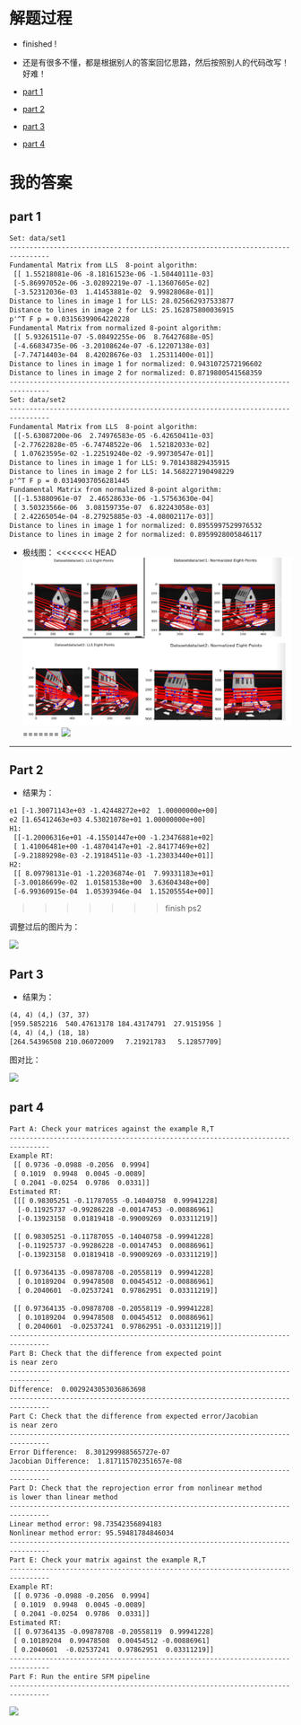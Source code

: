 # 解题过程

- finished !
- 还是有很多不懂，都是根据别人的答案回忆思路，然后按照别人的代码改写！好难！

- [part 1](https://jingxa.github.io/2018/06/23/CS231A-Homework-2-1/)
- [part 2](https://jingxa.github.io/2018/06/25/CS231A-Homework-2-2/)
- [part 3](https://jingxa.github.io/2018/06/25/CS231A-Homework-2-3/)
- [part 4](https://jingxa.github.io/2018/06/29/CS231A-Homework-2-4/)


# 我的答案

## part 1

```
Set: data/set1
--------------------------------------------------------------------------------
Fundamental Matrix from LLS  8-point algorithm:
 [[ 1.55218081e-06 -8.18161523e-06 -1.50440111e-03]
 [-5.86997052e-06 -3.02892219e-07 -1.13607605e-02]
 [-3.52312036e-03  1.41453881e-02  9.99828068e-01]]
Distance to lines in image 1 for LLS: 28.025662937533877
Distance to lines in image 2 for LLS: 25.162875800036915
p'^T F p = 0.03156399064220228
Fundamental Matrix from normalized 8-point algorithm:
 [[ 5.93261511e-07 -5.08492255e-06  8.76427688e-05]
 [-4.66834735e-06 -3.20108624e-07 -6.12207138e-03]
 [-7.74714403e-04  8.42028676e-03  1.25311400e-01]]
Distance to lines in image 1 for normalized: 0.9431072572196602
Distance to lines in image 2 for normalized: 0.8719800541568359
--------------------------------------------------------------------------------
Set: data/set2
--------------------------------------------------------------------------------
Fundamental Matrix from LLS  8-point algorithm:
 [[-5.63087200e-06  2.74976583e-05 -6.42650411e-03]
 [-2.77622828e-05 -6.74748522e-06  1.52182033e-02]
 [ 1.07623595e-02 -1.22519240e-02 -9.99730547e-01]]
Distance to lines in image 1 for LLS: 9.701438829435915
Distance to lines in image 2 for LLS: 14.568227190498229
p'^T F p = 0.03149037056281445
Fundamental Matrix from normalized 8-point algorithm:
 [[-1.53880961e-07  2.46528633e-06 -1.57563630e-04]
 [ 3.50323566e-06  3.08159735e-07  6.82243058e-03]
 [ 2.42265054e-04 -8.27925885e-03 -4.08002117e-03]]
Distance to lines in image 1 for normalized: 0.8955997529976532
Distance to lines in image 2 for normalized: 0.8959928005846117
```
- 极线图：
<<<<<<< HEAD
![](/ps2_code/result/part_1.png)
=======
![](/result/part_1.png)


---
## Part 2
- 结果为：

```
e1 [-1.30071143e+03 -1.42448272e+02  1.00000000e+00]
e2 [1.65412463e+03 4.53021078e+01 1.00000000e+00]
H1:
 [[-1.20006316e+01 -4.15501447e+00 -1.23476881e+02]
 [ 1.41006481e+00 -1.48704147e+01 -2.84177469e+02]
 [-9.21889298e-03 -2.19184511e-03 -1.23033440e+01]]
H2:
 [[ 8.09798131e-01 -1.22036874e-01  7.99331183e+01]
 [-3.00186699e-02  1.01581538e+00  3.63604348e+00]
 [-6.99360915e-04  1.05393946e-04  1.15205554e+00]]
```
>>>>>>> finish ps2

调整过后的图片为：

![](https://upload-images.jianshu.io/upload_images/5361608-d76d7018232d0b04.png?imageMogr2/auto-orient/strip%7CimageView2/2/w/1240)


## Part 3
- 结果为：
```
(4, 4) (4,) (37, 37)
[959.5852216  540.47613178 184.43174791  27.9151956 ]
(4, 4) (4,) (18, 18)
[264.54396508 210.06072009   7.21921783   5.12857709]
```
图对比：

![](https://upload-images.jianshu.io/upload_images/5361608-88e8a61ad5260eab.png?imageMogr2/auto-orient/strip%7CimageView2/2/w/1240)





## part 4

```
Part A: Check your matrices against the example R,T
--------------------------------------------------------------------------------
Example RT:
 [[ 0.9736 -0.0988 -0.2056  0.9994]
 [ 0.1019  0.9948  0.0045 -0.0089]
 [ 0.2041 -0.0254  0.9786  0.0331]]
Estimated RT:
 [[[ 0.98305251 -0.11787055 -0.14040758  0.99941228]
  [-0.11925737 -0.99286228 -0.00147453 -0.00886961]
  [-0.13923158  0.01819418 -0.99009269  0.03311219]]

 [[ 0.98305251 -0.11787055 -0.14040758 -0.99941228]
  [-0.11925737 -0.99286228 -0.00147453  0.00886961]
  [-0.13923158  0.01819418 -0.99009269 -0.03311219]]

 [[ 0.97364135 -0.09878708 -0.20558119  0.99941228]
  [ 0.10189204  0.99478508  0.00454512 -0.00886961]
  [ 0.2040601  -0.02537241  0.97862951  0.03311219]]

 [[ 0.97364135 -0.09878708 -0.20558119 -0.99941228]
  [ 0.10189204  0.99478508  0.00454512  0.00886961]
  [ 0.2040601  -0.02537241  0.97862951 -0.03311219]]]
--------------------------------------------------------------------------------
Part B: Check that the difference from expected point 
is near zero
--------------------------------------------------------------------------------
Difference:  0.0029243053036863698
--------------------------------------------------------------------------------
Part C: Check that the difference from expected error/Jacobian 
is near zero
--------------------------------------------------------------------------------
Error Difference:  8.301299988565727e-07
Jacobian Difference:  1.817115702351657e-08
--------------------------------------------------------------------------------
Part D: Check that the reprojection error from nonlinear method
is lower than linear method
--------------------------------------------------------------------------------
Linear method error: 98.73542356894183
Nonlinear method error: 95.59481784846034
--------------------------------------------------------------------------------
Part E: Check your matrix against the example R,T
--------------------------------------------------------------------------------
Example RT:
 [[ 0.9736 -0.0988 -0.2056  0.9994]
 [ 0.1019  0.9948  0.0045 -0.0089]
 [ 0.2041 -0.0254  0.9786  0.0331]]
Estimated RT:
 [[ 0.97364135 -0.09878708 -0.20558119  0.99941228]
 [ 0.10189204  0.99478508  0.00454512 -0.00886961]
 [ 0.2040601  -0.02537241  0.97862951  0.03311219]]
--------------------------------------------------------------------------------
Part F: Run the entire SFM pipeline
--------------------------------------------------------------------------------
```

![](https://upload-images.jianshu.io/upload_images/5361608-cd68806911f3d3b9.png?imageMogr2/auto-orient/strip%7CimageView2/2/w/1240)


